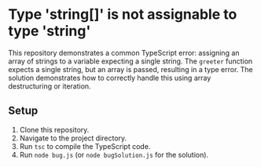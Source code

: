 # Type 'string[]' is not assignable to type 'string'

This repository demonstrates a common TypeScript error: assigning an array of strings to a variable expecting a single string.  The `greeter` function expects a single string, but an array is passed, resulting in a type error.  The solution demonstrates how to correctly handle this using array destructuring or iteration.

## Setup

1. Clone this repository.
2. Navigate to the project directory.
3. Run `tsc` to compile the TypeScript code.
4. Run `node bug.js` (or `node bugSolution.js` for the solution).